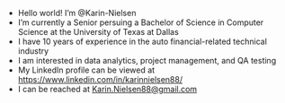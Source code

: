 - Hello world! I’m @Karin-Nielsen
- I’m currently a Senior persuing a Bachelor of Science in Computer Science at the University of Texas at Dallas
- I have 10 years of experience in the auto financial-related technical industry
- I am interested in data analytics, project management, and QA testing
- My LinkedIn profile can be viewed at https://www.linkedin.com/in/karinnielsen88/
- I can be reached at Karin.Nielsen88@gmail.com

<!---
Karin-Nielsen/Karin-Nielsen is a ✨ special ✨ repository because its `README.md` (this file) appears on your GitHub profile.
You can click the Preview link to take a look at your changes.
--->

